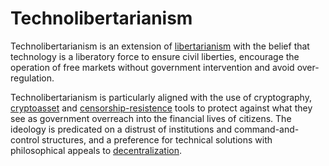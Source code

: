 # Technolibertarianism
 Technolibertarianism is an extension of [libertarianism](libertarianism.md) with the belief that technology is a liberatory force to ensure civil liberties, encourage the operation of free markets without government intervention and avoid over-regulation.

Technolibertarianism is particularly aligned with the use of cryptography, [cryptoasset](../cryptoasset.md) and [censorship-resistence](../censorship-resistence.md) tools to protect against what they see as government overreach into 
the financial lives of citizens. The ideology is predicated on a distrust of institutions and command-and-control structures, and a preference for technical solutions with  philosophical appeals to [decentralization](../decentralization.md).